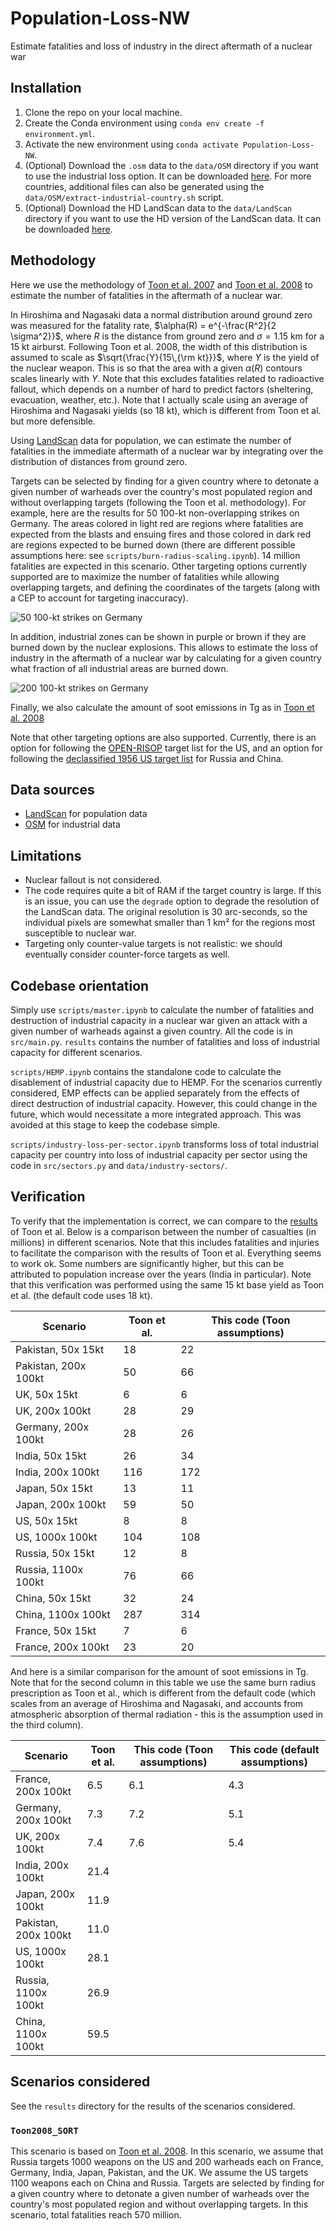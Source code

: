 # Population-Loss-NW
Estimate fatalities and loss of industry in the direct aftermath of a nuclear war


## Installation
1. Clone the repo on your local machine.
2. Create the Conda environment using `conda env create -f environment.yml`.
3. Activate the new environment using `conda activate Population-Loss-NW`.
4. (Optional) Download the `.osm` data to the `data/OSM` directory if you want to use the industrial loss option. It can be downloaded [here](https://drive.google.com/drive/folders/13g6QluVBuEs9fm-nOPzuiYNYdXzB1WiK?usp=drive_link). For more countries, additional files can also be generated using the `data/OSM/extract-industrial-country.sh` script.
5. (Optional) Download the HD LandScan data to the `data/LandScan` directory if you want to use the HD version of the LandScan data. It can be downloaded [here](https://landscan.ornl.gov/).

## Methodology
Here we use the methodology of [Toon et al. 2007](https://acp.copernicus.org/articles/7/1973/2007/acp-7-1973-2007.pdf) and [Toon et al. 2008](https://pubs.aip.org/physicstoday/article/61/12/37/393240/Environmental-consequences-of-nuclear-warA) to estimate the number of fatalities in the aftermath of a nuclear war.

In Hiroshima and Nagasaki data a normal distribution around ground zero was measured for the fatality rate, $\alpha(R) = e^{-\frac{R^2}{2 \sigma^2}}$, where $R$ is the distance from ground zero and $\sigma=1.15$ km for a 15 kt airburst. Following Toon et al. 2008, the width of this distribution is assumed to scale as $\sqrt{\frac{Y}{15\,{\rm kt}}}$, where $Y$ is the yield of the nuclear weapon. This is so that the area with a given $\alpha(R)$ contours scales linearly with $Y$. Note that this excludes fatalities related to radioactive fallout, which depends on a number of hard to predict factors (sheltering, evacuation, weather, etc.). Note that I actually scale using an average of Hiroshima and Nagasaki yields (so 18 kt), which is different from Toon et al. but more defensible.

Using [LandScan](https://landscan.ornl.gov/) data for population, we can estimate the number of fatalities in the immediate aftermath of a nuclear war by integrating over the distribution of distances from ground zero.

Targets can be selected by finding for a given country where to detonate a given number of warheads over the country's most populated region and without overlapping targets (following the Toon et al. methodology). For example, here are the results for 50 100-kt non-overlapping strikes on Germany. The areas colored in light red are regions where fatalities are expected from the blasts and ensuing fires and those colored in dark red are regions expected to be burned down (there are different possible assumptions here: see `scripts/burn-radius-scaling.ipynb`). 14 million fatalities are expected in this scenario. Other targeting options currently supported are to maximize the number of fatalities while allowing overlapping targets, and defining the coordinates of the targets (along with a CEP to account for targeting inaccuracy).

![50 100-kt strikes on Germany](images/germany-50-100kt-example.png) 

In addition, industrial zones can be shown in purple or brown if they are burned down by the nuclear explosions. This allows to estimate the loss of industry in the aftermath of a nuclear war by calculating for a given country what fraction of all industrial areas are burned down.

![200 100-kt strikes on Germany](images/germany-50-100kt-example-industry.png) 

Finally, we also calculate the amount of soot emissions in Tg as in [Toon et al. 2008](https://pubs.aip.org/physicstoday/article/61/12/37/393240/Environmental-consequences-of-nuclear-warA)

Note that other targeting options are also supported. Currently, there is an option for following the [OPEN-RISOP](https://github.com/davidteter/OPEN-RISOP/tree/main/TARGET%20LAYDOWNS) target list for the US, and an option for following the [declassified 1956 US target list](https://futureoflife.org/resource/us-nuclear-targets/) for Russia and China.

## Data sources
* [LandScan](https://landscan.ornl.gov/) for population data
* [OSM](https://download.geofabrik.de/) for industrial data

## Limitations
* Nuclear fallout is not considered.
* The code requires quite a bit of RAM if the target country is large. If this is an issue, you can use the `degrade` option to degrade the resolution of the LandScan data. The original resolution is 30 arc-seconds, so the individual pixels are somewhat smaller than 1 km² for the regions most susceptible to nuclear war.
* Targeting only counter-value targets is not realistic: we should eventually consider counter-force targets as well.

## Codebase orientation
Simply use `scripts/master.ipynb` to calculate the number of fatalities and destruction of industrial capacity in a nuclear war given an attack with a given number of warheads against a given country. All the code is in `src/main.py`. `results` contains the number of fatalities and loss of industrial capacity for different scenarios.

`scripts/HEMP.ipynb` contains the standalone code to calculate the disablement of industrial capacity due to HEMP. For the scenarios currently considered, EMP effects can be applied separately from the effects of direct destruction of industrial capacity. However, this could change in the future, which would necessitate a more integrated approach. This was avoided at this stage to keep the codebase simple.

`scripts/industry-loss-per-sector.ipynb` transforms loss of total industrial capacity per country into loss of industrial capacity per sector using the code in `src/sectors.py` and `data/industry-sectors/`.

## Verification
To verify that the implementation is correct, we can compare to the [results](https://pubs.aip.org/view-large/figure/45882429/37_1_f1.jpg) of Toon et al. Below is a comparison between the number of casualties (in millions) in different scenarios. Note that this includes fatalities and injuries to facilitate the comparison with the results of Toon et al. Everything seems to work ok. Some numbers are significantly higher, but this can be attributed to population increase over the years (India in particular). Note that this verification was performed using the same 15 kt base yield as Toon et al. (the default code uses 18 kt).


| Scenario | Toon et al. | This code (Toon assumptions) |
|----------|----------|----------|
| Pakistan, 50x 15kt  | 18   |  22  |
| Pakistan, 200x 100kt  | 50   |  66  |
| UK, 50x 15kt | 6 | 6 |
| UK, 200x 100kt | 28 | 29 |
| Germany, 200x 100kt | 28 | 26 |
| India, 50x 15kt | 26 | 34 |
| India, 200x 100kt | 116 | 172 |
| Japan, 50x 15kt | 13 | 11 |
| Japan, 200x 100kt | 59 | 50 |
| US, 50x 15kt | 8 | 8 |
| US, 1000x 100kt | 104 | 108 |
| Russia, 50x 15kt | 12 | 8 |
| Russia, 1100x 100kt | 76 | 66 |
| China, 50x 15kt | 32 | 24 |
| China, 1100x 100kt | 287 | 314 |
| France, 50x 15kt | 7 | 6 |
| France, 200x 100kt | 23 | 20 |

And here is a similar comparison for the amount of soot emissions in Tg. Note that for the second column in this table we use the same burn radius prescription as Toon et al., which is different from the default code (which scales from an average of Hiroshima and Nagasaki, and accounts from atmospheric absorption of thermal radiation - this is the assumption used in the third column).

| Scenario | Toon et al. | This code (Toon assumptions) | This code (default assumptions) |
|----------|----------|----------|----------|
| France, 200x 100kt | 6.5 | 6.1 | 4.3 |
| Germany, 200x 100kt | 7.3 | 7.2 | 5.1 |
| UK, 200x 100kt | 7.4 | 7.6 | 5.4 |
| India, 200x 100kt | 21.4 |  |  |
| Japan, 200x 100kt | 11.9 |  |  | 
| Pakistan, 200x 100kt | 11.0 |  |  |
| US, 1000x 100kt | 28.1 |  |  |
| Russia, 1100x 100kt | 26.9 |  |  |
| China, 1100x 100kt | 59.5 |  |  |

## Scenarios considered
See the `results` directory for the results of the scenarios considered.

### `Toon2008_SORT`
This scenario is based on [Toon et al. 2008](https://pubs.aip.org/physicstoday/article/61/12/37/393240/Environmental-consequences-of-nuclear-war). In this scenario,  we assume that Russia targets 1000 weapons on the US and 200 warheads each on France, Germany, India, Japan, Pakistan, and the UK. We assume the US targets 1100 weapons each on China and Russia. Targets are selected by finding for a given country where to detonate a given number of warheads over the country's most populated region and without overlapping targets. In this scenario, total fatalities reach 570 million.

